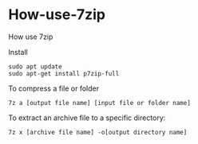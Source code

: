 # How-use-7zip
How use 7zip

Install
```
sudo apt update
sudo apt-get install p7zip-full
```


To compress a file or folder
```
7z a [output file name] [input file or folder name]
```

To extract an archive file to a specific directory:
```
7z x [archive file name] -o[output directory name]
```
